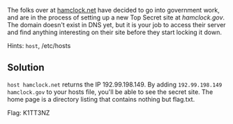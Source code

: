 The folks over at [hamclock.net](https://hamclock.net) have decided to go into government work, and are in the process of setting up a new Top Secret site at *hamclock.gov*. The domain doesn't exist in DNS yet, but it is your job to access their server and find anything interesting on their site before they start locking it down.

Hints: `host`, /etc/hosts

Solution
--------

`host hamclock.net` returns the IP 192.99.198.149. By adding `192.99.198.149	hamclock.gov` to your hosts file, you'll be able to see the secret site.
The home page is a directory listing that contains nothing but flag.txt.

Flag: K1TT3NZ
